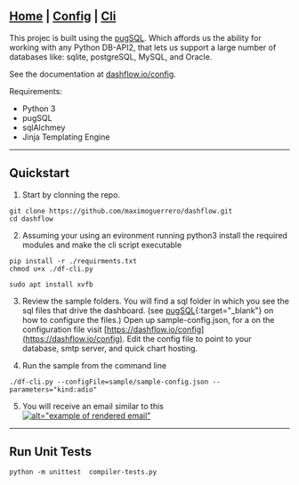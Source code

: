 [Home](/) | [Config](/config) | [Cli](/cli)
---

This projec is built using the <a target="_blank" href="http://pugsql.org">pugSQL</a>. Which affords us the ability for working with any Python DB-API2, that lets us support a large number of databases  like:  sqlite, postgreSQL, MySQL, and Oracle.

See the documentation at <a target="_blank" href="http://dashflow.io/config">dashflow.io/config</a>.

Requirements:
    
- Python 3
- pugSQL
- sqlAlchmey 
- Jinja Templating Engine
  

---
## Quickstart

1) Start by clonning the repo.


```
git clone https://github.com/maximoguerrero/dashflow.git
cd dashflow
```

2) Assuming your using an evironment running python3 install the required modules and make the cli script executable
   

```
pip install -r ./requirments.txt
chmod u+x ./df-cli.py

sudo apt install xvfb
```

3) Review the sample folders. You will find a sql folder in which you see the sql files that drive the dashboard. (see [pugSQL](https://pugsql.org){:target="_blank"} on how to configure the files.) Open up sample-config.json, for a on the configuration file visit [https://dashflow.io/config](https://dashflow.io/config). Edit the config file to point to your database, smtp server, and quick chart hosting.

4) Run the sample from the command line

```
./df-cli.py --configFile=sample/sample-config.json --parameters="kind:adio"
```

5) You will receive an email similar to this
<a _target="blank" href="https://dashflow.io/example.png">![alt="example of rendered email"](https://dashflow.io/example.png)</a>

---

## Run Unit Tests

```
python -m unittest  compiler-tests.py
```